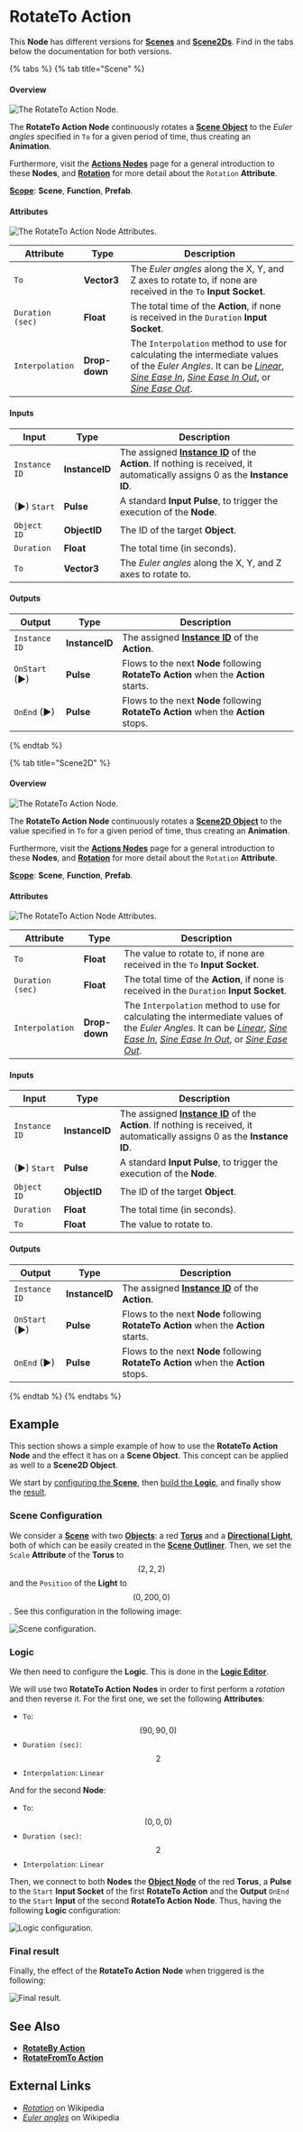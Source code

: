 # RotateTo Action

This **Node** has different versions for [**Scenes**](../../objects-and-types/project-objects/scene.md) and [**Scene2Ds**](../../objects-and-types/project-objects/scene2d.md). Find in the tabs below the documentation for both versions.

{% tabs %}
{% tab title="Scene" %}
#### Overview

![The RotateTo Action Node.](../../.gitbook/assets/rotatetoactionupdatedimage.png)

The **RotateTo Action Node** continuously rotates a [**Scene Object**](../../objects-and-types/scene-objects/) to the _Euler angles_ specified in `To` for a given period of time, thus creating an **Animation**.

Furthermore, visit the [**Actions Nodes**](./) page for a general introduction to these **Nodes**, and [**Rotation**](../../objects-and-types/attributes/common-attributes/transformation/#rotation) for more detail about the `Rotation` **Attribute**.

[**Scope**](../overview.md#scopes): **Scene**, **Function**, **Prefab**.

#### Attributes

![The RotateTo Action Node Attributes.](../../.gitbook/assets/rotatetoactionattributes.png)

| Attribute        | Type          | Description                                                                                                                                                                                                                                                                                                                                      |
| ---------------- | ------------- | ------------------------------------------------------------------------------------------------------------------------------------------------------------------------------------------------------------------------------------------------------------------------------------------------------------------------------------------------ |
| `To`             | **Vector3**   | The _Euler angles_ along the X, Y, and Z axes to rotate to, if none are received in the `To` **Input Socket**.                                                                                                                                                                                                                                   |
| `Duration (sec)` | **Float**     | The total time of the **Action**, if none is received in the `Duration` **Input Socket**.                                                                                                                                                                                                                                                        |
| `Interpolation`  | **Drop-down** | The `Interpolation` method to use for calculating the intermediate values of the _Euler Angles_. It can be [_Linear_](https://en.wikipedia.org/wiki/Linear\_interpolation), [_Sine Ease In_](https://easings.net/#easeInSine), [_Sine Ease In Out_](https://easings.net/#easeInOutSine), or [_Sine Ease Out_](https://easings.net/#easeOutSine). |

#### Inputs

| Input         | Type           | Description                                                                                                                                  |
| ------------- | -------------- | -------------------------------------------------------------------------------------------------------------------------------------------- |
| `Instance ID` | **InstanceID** | The assigned [**Instance ID**](./#instance-id) of the **Action**. If nothing is received, it automatically assigns 0 as the **Instance ID**. |
| (►) `Start`   | **Pulse**      | A standard **Input Pulse**, to trigger the execution of the **Node**.                                                                        |
| `Object ID`   | **ObjectID**   | The ID of the target **Object**.                                                                                                             |
| `Duration`    | **Float**      | The total time (in seconds).                                                                                                                 |
| `To`          | **Vector3**    | The _Euler angles_ along the X, Y, and Z axes to rotate to.                                                                                  |

#### Outputs

| Output        | Type           | Description                                                                          |
| ------------- | -------------- | ------------------------------------------------------------------------------------ |
| `Instance ID` | **InstanceID** | The assigned [**Instance ID**](./#instance-id) of the **Action**.                    |
| `OnStart` (►) | **Pulse**      | Flows to the next **Node** following **RotateTo Action** when the **Action** starts. |
| `OnEnd` (►)   | **Pulse**      | Flows to the next **Node** following **RotateTo Action** when the **Action** stops.  |
{% endtab %}

{% tab title="Scene2D" %}
#### Overview

![The RotateTo Action Node.](../../.gitbook/assets/rotatetoactionnode2d.png)

The **RotateTo Action Node** continuously rotates a [**Scene2D Object**](../../objects-and-types/scene2d-objects/) to the value specified in `To` for a given period of time, thus creating an **Animation**.

Furthermore, visit the [**Actions Nodes**](./) page for a general introduction to these **Nodes**, and [**Rotation**](../../objects-and-types/attributes/common-attributes/transformation/#rotation) for more detail about the `Rotation` **Attribute**.

[**Scope**](../overview.md#scopes): **Scene**, **Function**, **Prefab**.

#### Attributes

![The RotateTo Action Node Attributes.](../../.gitbook/assets/rotatetoactionatts2d.png)

| Attribute        | Type          | Description                                                                                                                                                                                                                                                                                                                                      |
| ---------------- | ------------- | ------------------------------------------------------------------------------------------------------------------------------------------------------------------------------------------------------------------------------------------------------------------------------------------------------------------------------------------------ |
| `To`             | **Float**     | The value to rotate to, if none are received in the `To` **Input Socket**.                                                                                                                                                                                                                                                                       |
| `Duration (sec)` | **Float**     | The total time of the **Action**, if none is received in the `Duration` **Input Socket**.                                                                                                                                                                                                                                                        |
| `Interpolation`  | **Drop-down** | The `Interpolation` method to use for calculating the intermediate values of the _Euler Angles_. It can be [_Linear_](https://en.wikipedia.org/wiki/Linear\_interpolation), [_Sine Ease In_](https://easings.net/#easeInSine), [_Sine Ease In Out_](https://easings.net/#easeInOutSine), or [_Sine Ease Out_](https://easings.net/#easeOutSine). |

#### Inputs

| Input         | Type           | Description                                                                                                                                  |
| ------------- | -------------- | -------------------------------------------------------------------------------------------------------------------------------------------- |
| `Instance ID` | **InstanceID** | The assigned [**Instance ID**](./#instance-id) of the **Action**. If nothing is received, it automatically assigns 0 as the **Instance ID**. |
| (►) `Start`   | **Pulse**      | A standard **Input Pulse**, to trigger the execution of the **Node**.                                                                        |
| `Object ID`   | **ObjectID**   | The ID of the target **Object**.                                                                                                             |
| `Duration`    | **Float**      | The total time (in seconds).                                                                                                                 |
| `To`          | **Float**      | The value to rotate to.                                                                                                                      |

#### Outputs

| Output        | Type           | Description                                                                          |
| ------------- | -------------- | ------------------------------------------------------------------------------------ |
| `Instance ID` | **InstanceID** | The assigned [**Instance ID**](./#instance-id) of the **Action**.                    |
| `OnStart` (►) | **Pulse**      | Flows to the next **Node** following **RotateTo Action** when the **Action** starts. |
| `OnEnd` (►)   | **Pulse**      | Flows to the next **Node** following **RotateTo Action** when the **Action** stops.  |
{% endtab %}
{% endtabs %}

## Example

This section shows a simple example of how to use the **RotateTo Action** **Node** and the effect it has on a **Scene Object**. This concept can be applied as well to a **Scene2D Object**.

We start by [configuring the **Scene**](rotatetoaction.md#scene-configuration), then [build the **Logic**](rotatetoaction.md#logic), and finally show the [result](rotatetoaction.md#final-result).

### Scene Configuration

We consider a [**Scene**](../../objects-and-types/project-objects/scene.md) with two [**Objects**](../../objects-and-types/scene-objects/): a red [**Torus**](../../objects-and-types/scene-objects/primitives.md#torus) and a [**Directional Light**](../../objects-and-types/scene-objects/lights.md), both of which can be easily created in the [**Scene Outliner**](../../modules/scene-outliner.md). Then, we set the `Scale` **Attribute** of the **Torus** to $$(2, 2, 2)$$ and the `Position` of the **Light** to $$(0, 200, 0)$$. See this configuration in the following image:

![Scene configuration.](../../.gitbook/assets/examplesactions/ExampleRotateTo\_1.png)

### Logic

We then need to configure the **Logic**. This is done in the [**Logic Editor**](../../modules/logic-editor/README.md).

We will use two **RotateTo Action** **Nodes** in order to first perform a _rotation_ and then reverse it. For the first one, we set the following **Attributes**:

* `To`: $$(90, 90, 0)$$
* `Duration (sec)`: $$2$$
* `Interpolation`: `Linear`

And for the second **Node**:

* `To`: $$(0, 0, 0)$$
* `Duration (sec)`: $$2$$
* `Interpolation`: `Linear`

Then, we connect to both **Nodes** the [**Object Node**](../../objects-and-types/scene-objects/#objects-in-the-logic) of the red **Torus**, a **Pulse** to the `Start` **Input Socket** of the first **RotateTo Action** and the **Output** `OnEnd` to the `Start` **Input** of the second **RotateTo Action** **Node**. Thus, having the following **Logic** configuration:

![Logic configuration.](../../.gitbook/assets/examplesactions/ExampleRotateTo\_2.png)

### Final result

Finally, the effect of the **RotateTo Action** **Node** when triggered is the following:

![Final result.](../../.gitbook/assets/examplesactions/ExampleRotateTo\_3.gif)

## See Also

* [**RotateBy Action**](rotatebyaction.md)
* [**RotateFromTo Action**](rotatefromtoaction.md)

## External Links

* [_Rotation_](https://en.wikipedia.org/wiki/Rotation) on Wikipedia
* [_Euler angles_](https://en.wikipedia.org/wiki/Euler\_angles) on Wikipedia
